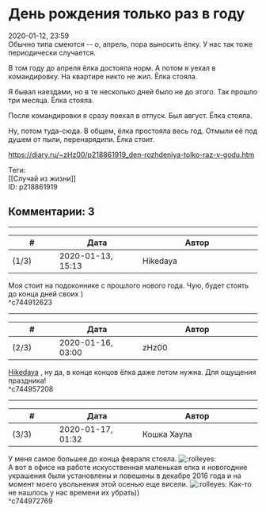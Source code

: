 День рождения только раз в году
===============================

  
2020-01-12, 23:59  
 Обычно типа смеются -- о, апрель, пора выносить ёлку. У нас так тоже периодически случается.   
   
 В том году до апреля ёлка достояла норм. А потом я уехал в командировку. На квартире никто не жил. Ёлка стояла.   
   
 Я бывал наездами, но в те несколько дней было не до этого. Так прошло три месяца. Ёлка стояла.   
   
 После командировки я сразу поехал в отпуск. Был август. Ёлка стояла.   
   
 Ну, потом туда-сюда. В общем, ёлка простояла весь год. Отмыли её под душем от пыли, перенарядили. Ёлка стоит.   
  
<https://diary.ru/~zHz00/p218861919_den-rozhdeniya-tolko-raz-v-godu.htm>  
  
Теги:  
[[Случай из жизни]]  
ID: p218861919  


Комментарии: 3
--------------

  


---



|         #         |              Дата              |                     Автор                     |           ID           |
| --- | --- | --- | --- |
| (1/3) | 2020-01-13, 15:13 | Hikedaya | c744912623 |

  
 Моя стоит на подоконнике с прошлого нового года. Чую, будет стоять до конца дней своих )   
 ^c744912623

---



|         #         |              Дата              |                     Автор                     |           ID           |
| --- | --- | --- | --- |
| (2/3) | 2020-01-16, 03:00 | zHz00 | c744957208 |

  
  [Hikedaya](http://hikedaya.diary.ru "Записная книжка")  , ну да, в конце концов ёлка даже летом нужна. Для ощущения праздника!   
 ^c744957208

---



|         #         |              Дата              |                     Автор                     |           ID           |
| --- | --- | --- | --- |
| (3/3) | 2020-01-17, 01:32 | Кошка Хаула | c744972769 |

  
 У меня самое большее до конца февраля стояла. ![:rolleyes:](http://static.diary.ru/picture/1483.gif)   
 А вот в офисе на работе искусственная маленькая елка и новогодние украшения были установлены и повешены в декабре 2016 года и на момент моего увольнения этой осенью еще висели. ![:rolleyes:](http://static.diary.ru/picture/1483.gif) Как-то не нашлось у нас времени их убрать))   
 ^c744972769